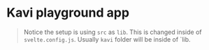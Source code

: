 # Kavi playground app

> Notice the setup is using `src` as `lib`. This is changed inside of `svelte.config.js`. Usually `kavi` folder will be inside of `lib.
